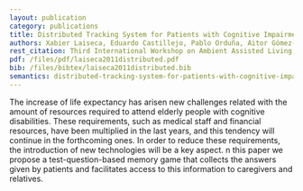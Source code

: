 ```yaml
--- 
layout: publication
category: publications
title: Distributed Tracking System for Patients with Cognitive Impairments
authors: Xabier Laiseca, Eduardo Castillejo, Pablo Orduña, Aitor Gómez-Goiri, Diego López-de-Ipiña, Ester Gonzalez-Aguado
rest_citation: Third International Workshop on Ambient Assisted Living (IWAAL 2011). Málaga, Spain, June 2011.
pdf: /files/pdf/laiseca2011distributed.pdf
bib: /files/bibtex/laiseca2011distributed.bib
semantics: distributed-tracking-system-for-patients-with-cognitive-impairments
--- 
```


The increase of life expectancy has arisen new challenges related with the amount of resources required to attend elderly people with cognitive disabilities.
These requirements, such as medical staff and financial resources, have been multiplied in the last years, and this tendency will continue in the forthcoming ones.
In order to reduce these requirements, the introduction of new technologies will be a key aspect.
n this paper we propose a test-question-based memory game that collects the answers given by patients and facilitates access to this information to caregivers and relatives.
